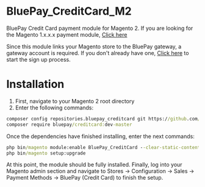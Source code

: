 # BluePay_CreditCard_M2
BluePay Credit Card payment module for Magento 2. If you are looking for the Magento 1.x.x.x payment module, [Click here](https://www.magentocommerce.com/magento-connect/bluepay-creditcard-2-1.html)

Since this module links your Magento store to the BluePay gateway, a gateway account is required. If you don't already have one, [Click here](https://www.bluepay.com/contact-us/get-started/) to start the sign up process.


# Installation
1. First, navigate to your Magento 2 root directory
2. Enter the following commands:

```cmd
composer config repositories.bluepay_creditcard git https://github.com/jslingerland/BluePay_CreditCard_M2.git
composer require bluepay/creditcard:dev-master
```

Once the dependencies have finished installing, enter the next commands:

```cmd
php bin/magento module:enable BluePay_CreditCard --clear-static-content
php bin/magento setup:upgrade
```

At this point, the module should be fully installed. Finally, log into your Magento admin section and navigate to Stores -> Configuration -> Sales -> Payment Methods -> BluePay (Credit Card) to finish the setup.

